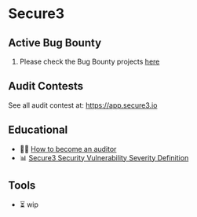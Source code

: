 # Secure3

## Active Bug Bounty
1. Please check the Bug Bounty projects [here](./bug_bounty/README.md)

## Audit Contests
See all audit contest at: https://app.secure3.io

## Educational
- :man_student: [How to become an auditor](https://github.com/Secure3Audit/Secure3Academy/blob/main/HowToBecomeAnAuditor.md)
- :bar_chart: [Secure3 Security Vulnerability Severity Definition](https://github.com/Secure3Audit/Secure3Academy/blob/main/IssueSeverityDefinition.md)


## Tools
- :hourglass_flowing_sand: wip

